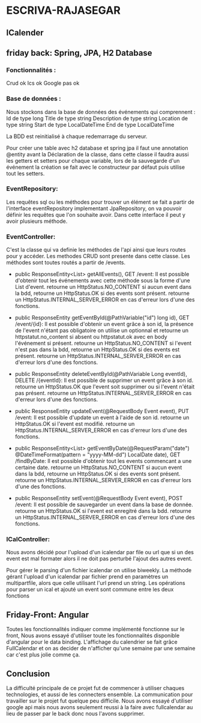 # ESCRIVA-RAJASEGAR



## ICalender


## friday back: Spring, JPA, H2 Database

### Fonctionnalités :


Crud ok
Ics ok
Google pas ok


### Base de données :


Nous stockons dans la base de données des événements qui comprennent :
Id de type long
Title de type string
Description de type string
Location de type string
Start de type LocalDateTime
End de type LocalDateTime

La BDD est reinitialisé à chaque redemarrage du serveur.

Pour créer une table avec h2 database et spring jpa il faut une annotation @entity avant la Déclaration de la classe, dans cette classe il faudra aussi les getters et setters pour chaque variable, lors de la sauvegarde d'un événement la création se fait avec le constructeur par défaut puis utilise tout les setters. 


### EventRepository:


Les requêtes sql ou les méthodes pour trouver un élément se fait a partir de l'interface eventRepository implementant JpaRepository, on va pouvoir définir les requêtes que l'on souhaite avoir. Dans cette interface il peut y avoir plusieurs méthode. 


### EventController:


C'est la classe qui va definie les méthodes de l'api ainsi que leurs routes pour y accéder. 
Les methodes CRUD sont presente dans cette classe. Les méthodes sont toutes routés a partir de /events.

- public ResponseEntity<List<Event>> getAllEvents(), GET /event:
Il est possible d'obtenir tout les événements avec cette méthode sous la forme d'une List d'event.
retourne un HttpStatus.NO_CONTENT si aucun event dans la bdd,
retourne un HttpStatus.OK si des events sont présent.
retourne un HttpStatus.INTERNAL_SERVER_ERROR en cas d'erreur lors d'une des fonctions.

- public ResponseEntity<Event> getEventById(@PathVariable("id") long id), GET /event/{id}:
Il est possible d'obtenir un event grâce à son id, la présence de l'event n'étant pas obligatoire on utilise un optionnal et retourne un httpstatut.no_content si absent ou httpstatut.ok avec en body l'événement si présent. 
retourne un HttpStatus.NO_CONTENT si l'event n'est pas dans la bdd,
retourne un HttpStatus.OK si des events est présent.
retourne un HttpStatus.INTERNAL_SERVER_ERROR en cas d'erreur lors d'une des fonctions.

- public ResponseEntity<Event> deleteEventById(@PathVariable Long eventId), DELETE /{eventId}:
Il est possible de supprimer un event grâce à son id.
retourne un HttpStatus.OK que l'event soit supprimer ou si l'event n'était pas présent.
retourne un HttpStatus.INTERNAL_SERVER_ERROR en cas d'erreur lors d'une des fonctions.

- public ResponseEntity<Event> updateEvent(@RequestBody Event event), PUT /event:
Il est possible d'update un event à l'aide de son id.
retourne un HttpStatus.OK si l'event est modifié.
retourne un HttpStatus.INTERNAL_SERVER_ERROR en cas d'erreur lors d'une des fonctions.

- public ResponseEntity<List<Event>> getEventByDate(@RequestParam("date") @DateTimeFormat(pattern = "yyyy-MM-dd") LocalDate date), GET /findByDate:
Il est possible d'obtenir tout les events commencant a une certaine date.
retourne un HttpStatus.NO_CONTENT si aucun event dans la bdd,
retourne un HttpStatus.OK si des events sont présent.
retourne un HttpStatus.INTERNAL_SERVER_ERROR en cas d'erreur lors d'une des fonctions.

- public ResponseEntity<Event> setEvent(@RequestBody Event event), POST /event:
Il est possible de sauvegarder un event dans la base de donnée.
retourne un HttpStatus.OK si l'event est enregitré dans la bdd.
retourne un HttpStatus.INTERNAL_SERVER_ERROR en cas d'erreur lors d'une des fonctions.


### ICalController:


Nous avons décidé pour l'upload d'un icalendar par file ou url que si un des event est mal formater alors il ne doit pas perturbé l'ajout des autres event.

Pour gérer le parsing d'un fichier icalendar on utilise biweekly.
La méthode gérant l'upload d'un icalendar par fichier prend en paramètres un multipartfile, alors que celle utilisant l'url prend un string. Les opérations pour parser un ical et ajouté un event sont commune entre les deux fonctions


## Friday-Front: Angular


Toutes les fonctionnalités indiquer comme implémenté fonctionne sur le front, Nous avons essayé d'utiliser toute les fonctionnalités disponible d'angular pour le data binding. L'affichage du calendrier se fait grâce FullCalendar et on as decider de n'afficher qu'une semaine par une semaine car c'est plus jolie comme ça.


## Conclusion


La difficulté principale de ce projet fut de commencer à utiliser chaques technologies, et aussi de les connecters ensemble.
La communication pour travailler sur le projet fut quelque peu difficile.
Nous avons essayé d'utiliser google api mais nous avons seulement reussi à la faire avec fullcalendar au lieu de passer par le back donc nous l'avons supprimer.

